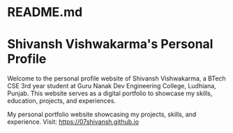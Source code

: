 # README.md

# Shivansh Vishwakarma's Personal Profile

Welcome to the personal profile website of Shivansh Vishwakarma, a BTech CSE 3rd year student at Guru Nanak Dev Engineering College, Ludhiana, Punjab. This website serves as a digital portfolio to showcase my skills, education, projects, and experiences.

My personal portfolio website showcasing my projects, skills, and experience.
Visit: https://07shivansh.github.io
